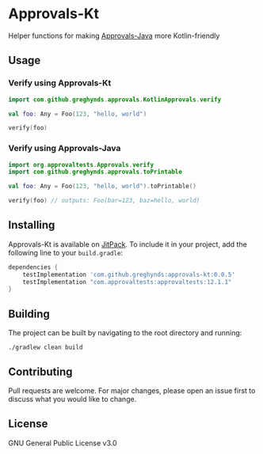 # Approvals-Kt
Helper functions for making [Approvals-Java](https://github.com/approvals/ApprovalTests.Java) more Kotlin-friendly


## Usage

### Verify using Approvals-Kt
```kotlin
import com.github.greghynds.approvals.KotlinApprovals.verify

val foo: Any = Foo(123, "hello, world")

verify(foo)
```    

### Verify using Approvals-Java
```kotlin 
import org.approvaltests.Approvals.verify
import com.github.greghynds.approvals.toPrintable

val foo: Any = Foo(123, "hello, world").toPrintable()

verify(foo) // outputs: Foo(bar=123, baz=hello, world)

```



## Installing
Approvals-Kt is available on [JitPack](https://jitpack.io). To include it in your project, add the following line to your `build.gradle`:

```gradle
dependencies {
    testImplementation 'com.github.greghynds:approvals-kt:0.0.5'
    testImplementation "com.approvaltests:approvaltests:12.1.1"
}
```

## Building
The project can be built by navigating to the root directory and running:

```./gradlew clean build ```

## Contributing
Pull requests are welcome. For major changes, please open an issue first to discuss what you would like to change.

## License
GNU General Public License v3.0
